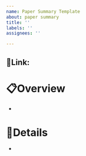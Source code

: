 ```yaml
---
name: Paper Summary Template
about: paper summary
title: ''
labels: ''
assignees: ''

---
```


## 🔗Link: 

# 📋Overview
- 

# 📝Details
-
